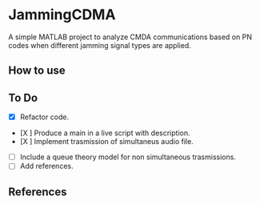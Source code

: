 # JammingCDMA
A simple MATLAB project to analyze CMDA communications based on PN codes when different jamming signal types are applied. 

## How to use

## To Do
- [X]  Refactor code.
- [X ]  Produce a main in a live script with description.
- [X ]  Implement trasmission of simultaneus audio file.
- [ ]  Include a queue theory model for non simultaneous trasmissions.
- [ ]  Add references.

## References
